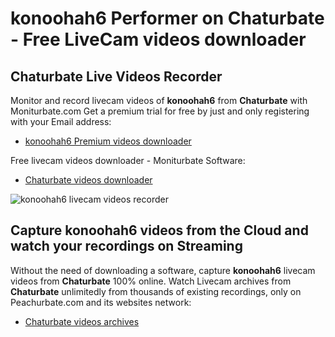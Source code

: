 # konoohah6 Performer on Chaturbate - Free LiveCam videos downloader

## Chaturbate Live Videos Recorder

Monitor and record livecam videos of **konoohah6** from **Chaturbate** with Moniturbate.com
Get a premium trial for free by just and only registering with your Email address:
* [konoohah6 Premium videos downloader](https://moniturbate.com/request-demo-licence-key.html)

Free livecam videos downloader - Moniturbate Software:
* [Chaturbate videos downloader](https://moniturbate.com/moniturbate-download-software.html)

![konoohah6 livecam videos recorder](https://peachurnet.com/templates/moniturbate-software.png)


## Capture konoohah6 videos from the Cloud and watch your recordings on Streaming

Without the need of downloading a software, capture **konoohah6** livecam videos from **Chaturbate** 100% online.
Watch Livecam archives from **Chaturbate** unlimitedly from thousands of existing recordings, only on Peachurbate.com and its websites network:
* [Chaturbate videos archives](https://peachurnet.com/)
